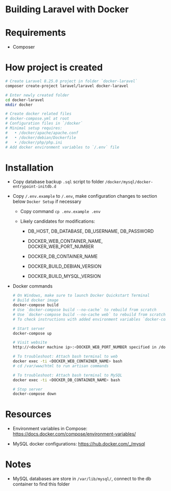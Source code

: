 # Building Laravel with Docker

# Requirements

* Composer

# How project is created

  ```sh
  # Create Laravel 8.25.0 project in folder `docker-laravel`
  composer create-project laravel/laravel docker-laravel

  # Enter newly created folder
  cd docker-laravel
  mkdir docker

  # Create docker related files
  # docker-compose.yml at root
  # Configuration files in `/docker`
  # Minimal setup requires:
  #   • /docker/apache/apache.conf
  #   • /docker/debian/Dockerfile
  #   • /docker/php/php.ini
  # Add docker environment variables to `/.env` file

  ```


# Installation

* Copy database backup `.sql` script to folder `/docker/mysql/docker-entrypoint-initdb.d`

* Copy `/.env.example` to `/.env`, make configuration changes to section below `Docker Setup` if necessary

  * Copy command `cp .env.example .env`

  * Likely candidates for modifications:

    * DB_HOST, DB_DATABASE, DB_USERNAME, DB_PASSWORD

    * DOCKER_WEB_CONTAINER_NAME, DOCKER_WEB_PORT_NUMBER

    * DOCKER_DB_CONTAINER_NAME

    * DOCKER_BUILD_DEBIAN_VERSION

    * DOCKER_BUILD_MYSQL_VERSION

* Docker commands

  ```sh
  # On Windows, make sure to launch Docker Quickstart Terminal
  # Build docker image
  docker-compose build
  # Use `docker-compose build --no-cache` to rebuild from scratch
  # Use `docker-compose build --no-cache web` to rebuild from scratch a specifi service
  # To check instructions with added environment variables `docker-compose config`

  # Start server
  docker-compose up

  # Visit website
  http://<docker machine ip>:<DOCKER_WEB_PORT_NUMBER specified in /docker/.env>

  # To troubleshoot: Attach bash terminal to web
  docker exec -ti <DOCKER_WEB_CONTAINER_NAME> bash
  # cd /var/www/html to run artisan commands

  # To troubleshoot: Attach bash terminal to MySQL
  docker exec -ti <DOCKER_DB_CONTAINER_NAME> bash

  # Stop server
  docker-compose down
  ```


# Resources

* Environment variables in Compose: https://docs.docker.com/compose/environment-variables/

* MySQL docker configurations: https://hub.docker.com/_/mysql


# Notes

* MySQL databases are store in `/var/lib/mysql/`, connect to the db container to find this folder